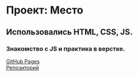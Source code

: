 # Проект: Место
## Использовались HTML, CSS, JS.
### Знакомство с JS и практика в верстке.
[GitHub Pages](https://nikshov.github.io/mesto/)  
[Репозиторий](https://github.com/Nikshov/mesto.git)
